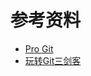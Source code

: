 # 参考资料

- [Pro Git](https://git-scm.com/book/en/v2/Getting-Started-About-Version-Control)
- [玩转Git三剑客](https://time.geekbang.org/course/intro/145)
